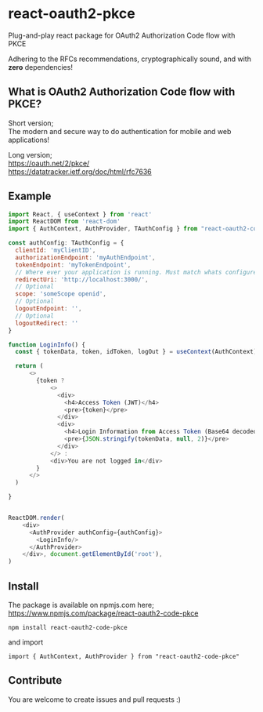 # react-oauth2-pkce

Plug-and-play react package for OAuth2 Authorization Code flow with PKCE

Adhering to the RFCs recommendations, cryptographically sound, and with __zero__ dependencies!  

## What is OAuth2 Authorization Code flow with PKCE?

Short version;  
The modern and secure way to do authentication for mobile and web applications!

Long version;  
<https://oauth.net/2/pkce/>  
<https://datatracker.ietf.org/doc/html/rfc7636>

## Example

```javascript
import React, { useContext } from 'react'
import ReactDOM from 'react-dom'
import { AuthContext, AuthProvider, TAuthConfig } from "react-oauth2-code-pkce"

const authConfig: TAuthConfig = {
  clientId: 'myClientID',
  authorizationEndpoint: 'myAuthEndpoint',
  tokenEndpoint: 'myTokenEndpoint',
  // Where ever your application is running. Must match whats configured in authorization server
  redirectUri: 'http://localhost:3000/',
  // Optional
  scope: 'someScope openid',
  // Optional
  logoutEndpoint: '',
  // Optional
  logoutRedirect: ''
}

function LoginInfo() {
  const { tokenData, token, idToken, logOut } = useContext(AuthContext)

  return (
      <>
        {token ?
            <>
              <div>
                <h4>Access Token (JWT)</h4>
                <pre>{token}</pre>
              </div>
              <div>
                <h4>Login Information from Access Token (Base64 decoded JWT)</h4>
                <pre>{JSON.stringify(tokenData, null, 2)}</pre>
              </div>
            </> :
            <div>You are not logged in</div>
        }
      </>
  )

}


ReactDOM.render(
    <div>
      <AuthProvider authConfig={authConfig}>
        <LoginInfo/>
      </AuthProvider>
    </div>, document.getElementById('root'),
)
```

## Install

The package is available on npmjs.com here; https://www.npmjs.com/package/react-oauth2-code-pkce

```react
npm install react-oauth2-code-pkce
```

and import

```react
import { AuthContext, AuthProvider } from "react-oauth2-code-pkce"
```

## Contribute

You are welcome to create issues and pull requests :)
